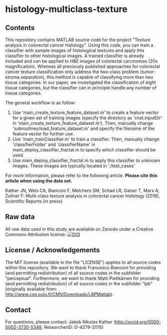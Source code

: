 # histology-multiclass-texture

## Contents
This repository contains MATLAB source code for the project "Texture analysis in colorectal cancer histology". Using this code, you can train a classifier with sample images of histological textures and apply this classifier to other histological images. A trained classifier is already included and can be applied to H&E images of colorectal carcinomas (20x magnification). Whereas all previously published approaches for colorectal cancer texture classification only address the two-class problem (tumor-stroma separation), this method is capable of classifying more than two tissue categories. In our paper, we investigated the classification of eight tissue categories, but the classifier can in principle handle any number of tissue categories.

The general workflow is as follow:

1. Use 'main_create_texture_feature_dataset.m' to create a feature vector for a given set of training images (specify the directory as 'cnst.inputDir' in 'main_create_texture_feature_dataset.m'). Then, manually change 'subroutines/load_feature_dataset.m' and specify the filename of the feature vector for further use.
2. Use 'main_trainClassifier.m' to train a classifier. Then, manually change 'classifierFolder' and 'classifierName' in main_deploy_classifier_fractal.m to specify which classifier should be used.
3. Use main_deploy_classifier_fractal.m to apply this classifier to unknown images. These images are typically located in './test_cases'

For more information, please refer to the following article. **Please cite this article when using the data set.**

Kather JN, Weis CA, Bianconi F, Melchers SM, Schad LR, Gaiser T, Marx A, Zollner F: Multi-class texture analysis in colorectal cancer histology (2016), Scientific Reports (in press)

## Raw data
All raw data used in this study are available on Zenodo under a Creative Commons Attribution license:
[![DOI](https://zenodo.org/badge/doi/10.5281/zenodo.53169.svg)](http://dx.doi.org/10.5281/zenodo.53169)

## License / Acknowledgements

The MIT license (available in the file "LICENSE") applies to all source codes within this repository. We want to thank Francesco Bianconi for providing (and permitting redistribution) of all source codes in the subfolder “perceptual”. Furthermore, we want to thank Matti Pietikäinen for providing (and permitting redistribution) of all source codes in the subfolder “lpb” (originally available from: http://www.cse.oulu.fi/CMV/Downloads/LBPMatlab).

## Contact
For questions, please contact: Jakob Nikolas Kather (http://orcid.org/0000-0002-3730-5348, ResearcherID: D-4279-2015)